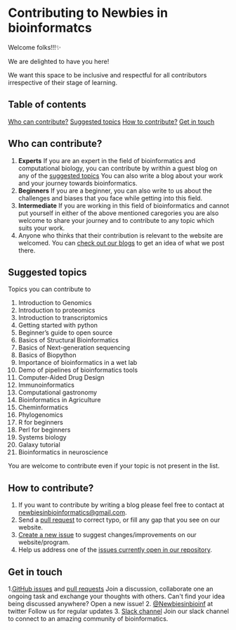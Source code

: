 # Contributing to Newbies in bioinformatcs

Welcome folks!!!:sparkles:

We are delighted to have you here!

We want this space to be inclusive and respectful for all contributors irrespective of their stage of learning.

## Table of contents


[Who can contribute?](Who-can-contribute?)
[Suggested topics](Suggested-topics)
[How to contribute?](How-to-contribute?)
[Get in touch](Get-in-touch)

## Who can contribute?

1. **Experts** 
If you are an expert in the field of bioinformatics and computational biology, you can contribute by writhin a guest blog on any of the [suggested topics](Suggested-topics)
You can also write a blog about your work and your journey towards bioinformatics.
2. **Beginners**
If you are a beginner, you can also write to us about the challenges and biases that you face while getting into this field.
3. **Intermediate**
 If you are working in this field of bioinformatics and cannot put yourself in either of the above mentioned caregories you are also welcome to share your journey and to contribute to any topic which suits your work.
5. Anyone who thinks that their contribution is relevant to the website are welcomed. You can [check out our blogs](https://newbies-in-bioinformatics.github.io/Newbies-in-bioinformatics/) to get an idea of what we post there.

## Suggested topics

Topics you can contribute to

1. Introduction to Genomics
1. Introduction to proteomics
1. Introduction to transcriptomics
1. Getting started with python
1. Beginner’s guide to open source
1. Basics of Structural Bioinformatics
1. Basics of Next-generation sequencing
1. Basics of Biopython
1. Importance of bioinformatics in a wet lab
1. Demo of pipelines of bioinformatics tools
1. Computer-Aided Drug Design
1. Immunoinformatics
1. Computational gastronomy
1. Bioinformatics in Agriculture
1. Cheminformatics
1. Phylogenomics
1. R for beginners
1. Perl for beginners
1. Systems biology
1. Galaxy tutorial
1. Bioinformatics in neuroscience


You are welcome to contribute even if your topic is not present in the list.

## How to contribute?

1. If you want to contribute by writing a blog please feel free to contact at newbiesinbioinformatics@gmail.com.
2. Send a [pull request](https://github.com/Newbies-in-bioinformatics/Newbies-in-bioinformatics/pulls) to correct typo, or fill any gap that you see on our website.
3. [Create a new issue](https://github.com/Newbies-in-bioinformatics/Newbies-in-bioinformatics/issues) to suggest changes/improvements on our website/program.
4. Help us address one of the [issues currently open in our repository](https://github.com/Newbies-in-bioinformatics/Newbies-in-bioinformatics/issues).

## Get in touch

1.[GitHub issues](https://github.com/Newbies-in-bioinformatics/Newbies-in-bioinformatics/issues) and [pull requests](https://github.com/Newbies-in-bioinformatics/Newbies-in-bioinformatics/pulls)
Join a discussion, collaborate one an ongoing task and exchange your thoughts with others.
Can't find your idea being discussed anywhere? Open a new issue!
2. [@Newbiesinbioinf](@Newbiesinbioinf) at twitter
Follow us for regular updates
3. [Slack channel](https://join.slack.com/t/newbiesinbioi-suw3310/shared_invite/zt-ra6dx7tx-497jnBj5a54R27YB_oQK8g)
Join our slack channel to connect to an amazing community of bioinformatics.
